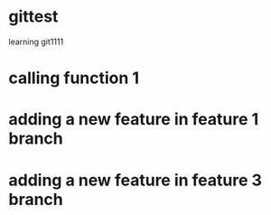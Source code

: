 # gittest
learning git1111

# calling function 1
# adding a new feature in feature 1  branch

# adding a new feature in feature 3  branch
